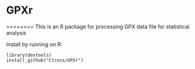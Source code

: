 # GPXr
========
This is an R package for processing GPX data file for statistical analysis

Install by running on R:
```{r}
library(devtools)
install_github("Ctross/GPXr")
```

